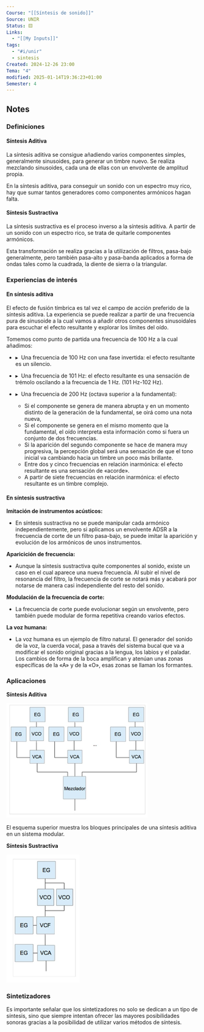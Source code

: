 ```yaml
---
Course: "[[Síntesis de sonido]]"
Source: UNIR
Status: 🟨
Links:
  - "[[My Inputs]]"
tags:
  - "#i/unir"
  - sintesis
Created: 2024-12-26 23:00
Tema: "4"
modified: 2025-01-14T19:36:23+01:00
Semester: 4
---
```

## Notes

### Definiciones

#### Síntesis Aditiva

La síntesis aditiva se consigue añadiendo varios componentes simples, generalmente sinusoides, para generar un timbre nuevo. Se realiza mezclando sinusoides, cada una de ellas con un envolvente de amplitud propia.

En la síntesis aditiva, para conseguir un sonido con un espectro muy rico, hay que sumar tantos generadores como componentes armónicos hagan falta.

#### Síntesis Sustractiva

La síntesis sustractiva es el proceso inverso a la síntesis aditiva. A partir de un sonido con un espectro rico, se trata de quitarle componentes armónicos. 

Esta transformación se realiza gracias a la utilización de filtros, pasa-bajo generalmente, pero también pasa-alto y pasa-banda aplicados a forma de ondas tales como la cuadrada, la diente de sierra o la triangular.

### Experiencias de interés

#### En síntesis aditiva

El efecto de fusión tímbrica es tal vez el campo de acción preferido de la síntesis aditiva. La experiencia se puede realizar a partir de una frecuencia pura de sinusoide a la cual vamos a añadir otros componentes sinusoidales para escuchar el efecto resultante y explorar los límites del oído.

Tomemos como punto de partida una frecuencia de 100 Hz a la cual añadimos:

- ▸  Una frecuencia de 100 Hz con una fase invertida: el efecto resultante es un silencio.
    
- ▸  Una frecuencia de 101 Hz: el efecto resultante es una sensación de trémolo oscilando a la frecuencia de 1 Hz. (101 Hz-102 Hz).

- ▸  Una frecuencia de 200 Hz (octava superior a la fundamental):
	- Si el componente se genera de manera abrupta y en un momento distinto de la generación de la fundamental, se oirá como una nota nueva,
	- Si el componente se genera en el mismo momento que la fundamental, el oído interpreta esta información como si fuera un conjunto de dos frecuencias.
	- Si la aparición del segundo componente se hace de manera muy progresiva, la percepción global será una sensación de que el tono inicial va cambiando hacia un timbre un poco más brillante.
	- Entre dos y cinco frecuencias en relación inarmónica: el efecto resultante es una sensación de «acorde».
	- A partir de siete frecuencias en relación inarmónica: el efecto resultante es un timbre complejo.

#### En síntesis sustractiva

**Imitación de instrumentos acústicos:**

- En síntesis sustractiva no se puede manipular cada armónico independientemente, pero si aplicamos un envolvente ADSR a la frecuencia de corte de un filtro pasa-bajo, se puede imitar la aparición y evolución de los armónicos de unos instrumentos.

**Aparicición de frecuencia:**

- Aunque la síntesis sustractiva quite componentes al sonido, existe un caso en el cual aparece una nueva frecuencia. Al subir el nivel de resonancia del filtro, la frecuencia de corte se notará más y acabará por notarse de manera casi independiente del resto del sonido.

**Modulación de la frecuencia de corte:**

- La frecuencia de corte puede evolucionar según un envolvente, pero también puede modular de forma repetitiva creando varios efectos.

**La voz humana:**

- La voz humana es un ejemplo de filtro natural. El generador del sonido de la voz, la cuerda vocal, pasa a través del sistema bucal que va a modificar el sonido original gracias a la lengua, los labios y el paladar. Los cambios de forma de la boca amplifican y atenúan unas zonas específicas de la «A» y de la «O», esas zonas se llaman los formantes.

### Aplicaciones

**Síntesis Aditiva**

![](Extras/Images/2025-0-2_17.30.19.png)

El esquema superior muestra los bloques principales de una síntesis aditiva en un sistema modular.

**Síntesis Sustractiva**

![](Extras/Images/2025-0-2_17.31.24.png)

### Sintetizadores

Es importante señalar que los sintetizadores no solo se dedican a un tipo de síntesis, sino que siempre intentan ofrecer las mayores posibilidades sonoras gracias a la posibilidad de utilizar varios métodos de síntesis.














